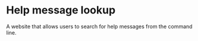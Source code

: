 # Help message lookup

A website that allows users to search for help messages from the command line.